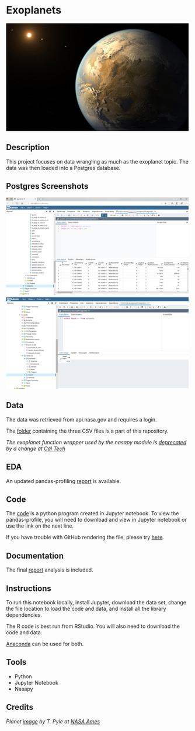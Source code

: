 # Exoplanets

<img src="images/kepler-186f.jpg" width ="500">

## Description

This project focuses on data wrangling as much as the exoplanet topic. The data was then loaded into a Postgres database.

## Postgres Screenshots

<img src="images/proofpostgres.PNG" width ="500">

<img src="images/proofpostgres2.PNG" width ="500">

## Data

The data was retrieved from api.nasa.gov and requires a login. 

The [folder](data/) containing the three CSV files is a part of this repository.


_The exoplanet function wrapper used by the nasapy module is [deprecated](https://exoplanetarchive.ipac.caltech.edu/cgi-bin/nstedAPI/nph-nstedAPI?table=exoplanets) by a change at [Cal Tech](https://exoplanetarchive.ipac.caltech.edu)_ 

## EDA 

An updated pandas-profiling [report](https://sdloyd.github.io/Exoplanets/pandasprofile/exoplanets-pandas-profile-report.html) is available.

## Code

The [code](code/finalprojectdcs.ipynb) is a python program created in Jupyter notebook. To view the pandas-profile, you will need to download and view in Jupyter notebook or use the link on the next line.

If you have trouble with GitHub rendering the file, please try [here](https://nbviewer.jupyter.org/github/SDLoyd/Exoplanets/blob/master/code/finalprojectdcs.ipynb).

## Documentation

The final [report](docs/Finalproject.pdf) analysis is included.

## Instructions

To run this notebook locally, install Jupyter, download the data set, change the file location to load the code and data, and install all the library dependencies.

The R code is best run from RStudio. You will also need to download the code and data.

[Anaconda](https://www.anaconda.com/) can be used for both.

## Tools

* Python
* Jupyter Notebook
* Nasapy

## Credits

_Planet [image](https://www.nasa.gov/ames/kepler/kepler-186f-the-first-earth-size-planet-in-the-habitable-zone) by T. Pyle at [NASA Ames](https://www.nasa.gov/ames)_
